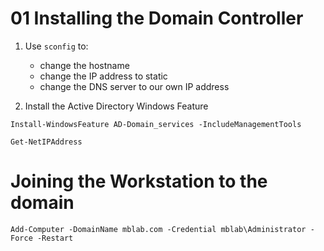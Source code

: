 # 01 Installing the Domain Controller

1. Use `sconfig` to:
    - change the hostname
    - change the IP address to static
    - change the DNS server to our own IP address

2. Install the Active Directory Windows Feature

```shell
Install-WindowsFeature AD-Domain_services -IncludeManagementTools
```


```
Get-NetIPAddress
```

# Joining the Workstation to the domain



```
Add-Computer -DomainName mblab.com -Credential mblab\Administrator -Force -Restart
```
